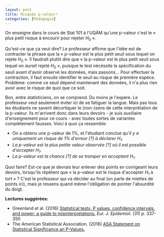 ```yaml
---
layout: post
title: Risquée p-valeur!
categories: [Pédagogie]
---
```


On enseigne dans le cours de Stat 101 à l'UQÀM qu'une p-valeur c'est le « plus petit risque à encourir pour rejeter $H_0$ ».

Qu'est-ce que ça veut dire? Le professeur affirme que l'idée est de contracter la phrase que la « p-valeur est le plus petit seuil sous lequel on rejete $H_0$ ». Il faudrait plutôt dire que « la p-valeur est le plus petit seuil sous lequel on *aurait* rejeté $H_0$ », puisque le test nécéssite la spécification du seuil avant d'avoir observé les données, mais passons… Pour effectuer la contraction, il faut ensuite identifier le seuil au risque de première espèce. Problème: comme ce seuil dépend maintenant des données, il n'a plus rien avoir avec le risque de quoi que ce soit.

<!--more-->

Bon, entre statisticiens, on se comprend. Du moins je l'espère. Le professeur veut seulement éviter ici de se fatiguer la langue. Mais pas tous les étudiants ne savent décortiquer le (non-)sens de cette interprétation de la p-valeur. Ils m'arrivent donc dans leurs devoirs - je suis auxiliaire d'enseignement pour ce cours - avec toutes sortes de variantes complètement fausses. Voici à quoi ça ressemble:

- On a obtenu une p-valeur de $1\%$, et l'étudiant conclue qu'*il y a uniquement un risque de $1\%$ d'erreur [?] à déclarer $H_1$*.
- *La p-valeur est la plus petite valeur observée [?] où il est possible d'accepter $H_1$.*
- *La p-valeur est la chance [?] de se tromper en acceptant $H_1$.*

Quoi faire? Est-ce que je devrais leur enlever des points en corrigeant leurs devoirs, lorsqu'ils répètent que « la p-valeur est le risque d'accepter $H_1​$ à tort » ? C'est le professeur qui va décider au final (on parle de miettes de points ici), mais je ressens quand même l'obligation de pointer l'absurdité du doigt.

**Lectures suggérées:** 

- Greenland et al. (2016) [Statistical tests, P values, confidence intervals, and power: a guide to misinterpretations.](https://www.ncbi.nlm.nih.gov/pubmed/27209009) *Eur. J. Epidemiol. (31)* p. 337-350
- The American Statistical Association. (2016) [ASA Statement on Statistical Significance an P-Values.](https://amstat.tandfonline.com/doi/full/10.1080/00031305.2016.1154108)

